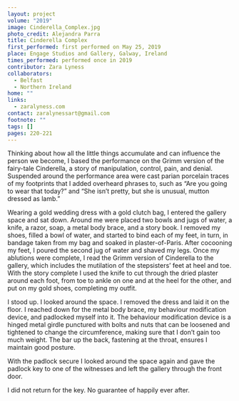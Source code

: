 ```yaml
---
layout: project
volume: "2019"
image: Cinderella_Complex.jpg
photo_credit: Alejandra Parra
title: Cinderella Complex
first_performed: first performed on May 25, 2019
place: Engage Studios and Gallery, Galway, Ireland
times_performed: performed once in 2019
contributor: Zara Lyness
collaborators:
  - Belfast
  - Northern Ireland
home: ""
links:
  - zaralyness.com
contact: zaralynessart@gmail.com
footnote: ""
tags: []
pages: 220-221
---
```


Thinking about how all the little things accumulate and can influence the person we become, I based the performance on the Grimm version of the fairy-tale Cinderella, a story of manipulation, control, pain, and denial. Suspended around the performance area were cast parian porcelain traces of my footprints that I added overheard phrases to, such as “Are you going to wear that today?” and “She isn’t pretty, but she is unusual, mutton dressed as lamb.”

Wearing a gold wedding dress with a gold clutch bag, I entered the gallery space and sat down. Around me were placed two bowls and jugs of water, a knife, a razor, soap, a metal body brace, and a story book. I removed my shoes, filled a bowl of water, and started to bind each of my feet, in turn, in bandage taken from my bag and soaked in plaster-of-Paris. After cocooning my feet, I poured the second jug of water and shaved my legs. Once my ablutions were complete, I read the Grimm version of Cinderella to the gallery, which includes the mutilation of the stepsisters’ feet at heel and toe. With the story complete I used the knife to cut through the dried plaster around each foot, from toe to ankle on one and at the heel for the other, and put on my gold shoes, completing my outfit.

I stood up. I looked around the space. I removed the dress and laid it on the floor. I reached down for the metal body brace, my behaviour modification device, and padlocked myself into it. The behaviour modification device is a hinged metal girdle punctured with bolts and nuts that can be loosened and tightened to change the circumference, making sure that I don’t gain too much weight. The bar up the back, fastening at the throat, ensures I maintain good posture.

With the padlock secure I looked around the space again and gave the padlock key to one of the witnesses and left the gallery through the front door.

I did not return for the key. No guarantee of happily ever after.
